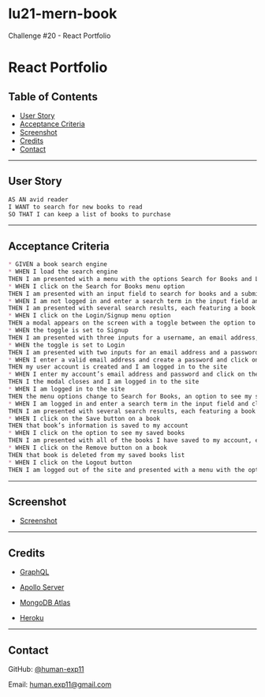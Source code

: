 # lu21-mern-book


Challenge #20 - React Portfolio

# React Portfolio

## Table of Contents
 * [User Story](#user-story)
 * [Acceptance Criteria](#acceptance-criteria)
 * [Screenshot](#screenshot)
 * [Credits](#credits)
 * [Contact](#contact)

---

## User Story

```md
AS AN avid reader
I WANT to search for new books to read
SO THAT I can keep a list of books to purchase
```
---

## Acceptance Criteria

```md
* GIVEN a book search engine
* WHEN I load the search engine
THEN I am presented with a menu with the options Search for Books and Login/Signup and an input field to search for books and a submit button
* WHEN I click on the Search for Books menu option
THEN I am presented with an input field to search for books and a submit button
* WHEN I am not logged in and enter a search term in the input field and click the submit button
THEN I am presented with several search results, each featuring a book’s title, author, description, image, and a link to that book on the Google Books site
* WHEN I click on the Login/Signup menu option
THEN a modal appears on the screen with a toggle between the option to log in or sign up
* WHEN the toggle is set to Signup
THEN I am presented with three inputs for a username, an email address, and a password, and a signup button
* WHEN the toggle is set to Login
THEN I am presented with two inputs for an email address and a password and login button
* WHEN I enter a valid email address and create a password and click on the signup button
THEN my user account is created and I am logged in to the site
* WHEN I enter my account’s email address and password and click on the login button
THEN I the modal closes and I am logged in to the site
* WHEN I am logged in to the site
THEN the menu options change to Search for Books, an option to see my saved books, and Logout
* WHEN I am logged in and enter a search term in the input field and click the submit button
THEN I am presented with several search results, each featuring a book’s title, author, description, image, and a link to that book on the Google Books site and a button to save a book to my account
* WHEN I click on the Save button on a book
THEN that book’s information is saved to my account
* WHEN I click on the option to see my saved books
THEN I am presented with all of the books I have saved to my account, each featuring the book’s title, author, description, image, and a link to that book on the Google Books site and a button to remove a book from my account
* WHEN I click on the Remove button on a book
THEN that book is deleted from my saved books list
* WHEN I click on the Logout button
THEN I am logged out of the site and presented with a menu with the options Search for Books and Login/Signup and an input field to search for books and a submit button  √

```
---

## Screenshot

* [Screenshot](https://human-exp11.github.io/20/#about)

---

## Credits

* [GraphQL](https://graphql.org/)

* [Apollo Server](https://www.apollographql.com/docs/apollo-server/)

* [MongoDB Atlas](https://www.mongodb.com/atlas/database)

* [Heroku](https://www.heroku.com/)


---

## Contact

GitHub: [@human-exp11](https://github.com/human-exp11/)

Email: [human.exp11@gmail.com](mailto:human.exp11@gmail.com)